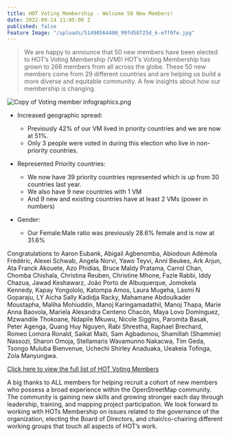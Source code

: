 ```yaml
---
title: HOT Voting Membership - Welcome 50 New Members!
date: 2022-09-14 11:05:00 Z
published: false
Feature Image: "/uploads/51490564400_99fd58725d_k-eff0fe.jpg"
---
```


> We are happy to announce that 50 new members have been elected to HOT’s Voting Membership (VM)! HOT’s Voting Membership has grown to 266 members from all across the globe. These 50 new members come from 29 different countries and are helping us build a more diverse and equitable community. A few insights about how our membership is changing.

![Copy of Voting member infographics.png](/uploads/Copy%20of%20Voting%20member%20infographics.png)

* Increased geographic spread: 
  * Previously 42% of our VM lived in priority countries and we are now at 51%. 
  * Only 3 people were voted in during this election who live in non-priority countries. 

* Represented Priority countries:
  * We now have 39 priority countries represented which is up from 30 countries last year. 
  * We also have 9 new countries with 1 VM
  * And 9 new and existing countries have at least 2 VMs (power in numbers)
 
* Gender:
  * Our Female:Male ratio was previously 28.6% female and is now at 31.6%

Congratulations to Aaron Eubank, Abigail Agbenomba, Abiodoun Adémola Frédéric, Alexei Schwab, Angela Norvi, Yawo Teyvi, Anni Beukes, Ark Arjun, Ata Franck Akouete, Azo Phidias, Bruce Maldy Pratama, Carrol Chan, Chomba Chishala, Christina Reuben, Christine Mhone, Fazle Rabbi, Iddy Chazua, Jawad Keshawarz, João Porto de Albuquerque, Jomokela Kennedy, Kapay Yongololo, Katompa Amos, Laura Mugeha, Laxmi N Goparaju, LY Aicha Sally Kadidja Racky, Mahamane Abdoulkader Moustapha, Maliha Mohiuddin, Manoj Karingamadathil, Manoj Thapa, Marie Anna Baovola, Mariela Alexandra Centeno Chacón, Maya Lovo Dominguez, Mzwandile Thokoane, Ndapile Mkuwu, Nicole Siggins, Paromita Basak, Peter Agenga, Quang Huy Nguyen, Rabi Shrestha, Raphael Brechard, Romeo Lomora Ronald, Saikat Maiti, Sam Agbadonou, Shamillah (Shammie) Nassozi, Sharon Omoja, Stellamaris Wavamunno Nakacwa, Tim Geda, Tsongo Muluba Bienvenue, Uchechi Shirley Anaduaka, Ueakeia Tofinga, Zola Manyungwa. 


[Click here to view the full list of HOT Voting Members](http://https://www.hotosm.org/voting-members)

A big thanks to ALL members for helping recruit a cohort of new members who possess a broad experience within the OpenStreetMap community. The community is gaining new skills and  growing stronger each day through leadership, training, and mapping project participation. We look forward to working with HOTs Membership on issues related to the governance of the organization, electing the Board of Directors, and chair/co-chairing different working groups that touch all aspects of HOT’s work. 



